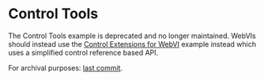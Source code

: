 # Control Tools

The Control Tools example is deprecated and no longer maintained.  WebVIs should instead use the [Control Extensions for WebVI](https://bit.ly/webvi-control-extensions) example instead which uses a simplified control reference based API.

For archival purposes: [last commit](https://github.com/rajsite/webvi-experiments/tree/9064bba6d29523b30de4f18ff0b5e48280d3cf5a/ControlTools).
